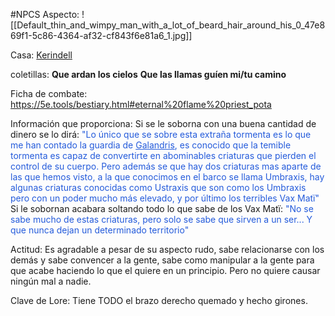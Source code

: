 #NPCS 
Aspecto:
	![[Default_thin_and_wimpy_man_with_a_lot_of_beard_hair_around_his_0_47e869f1-5c86-4364-af32-cf843f6e81a6_1.jpg]]

Casa: <u>Kerindell</u>

coletillas:
	**Que ardan los cielos**
	**Que las llamas guíen mi/tu camino**

Ficha de combate:
	https://5e.tools/bestiary.html#eternal%20flame%20priest_pota

Información que proporciona:
	Si se le soborna con una buena cantidad de dinero se lo dirá:
	<font color="#245bdb">"Lo único que se sobre esta extraña tormenta es lo que me han contado la guardia de <u>Galandris</u>, es conocido que la temible tormenta es capaz de convertirte en abominables criaturas que pierden el control de su cuerpo. Pero además se que hay dos criaturas mas aparte de las que hemos visto, a la que conocimos en el barco se llama Umbraxis, hay algunas criaturas conocidas como Ustraxis que son como los Umbraxis pero con un poder mucho más elevado, y por último los terribles Vax Matï"</font>
	Si le sobornan acabara soltando todo lo que sabe de los Vax Matï:
	<font color="#245bdb">"No se sabe mucho de estas criaturas, pero solo se sabe que sirven a un ser... Y que nunca dejan un determinado territorio"</font>

Actitud:
	Es agradable a pesar de su aspecto rudo, sabe relacionarse con los demás y sabe convencer a la gente, sabe como manipular a la gente para que acabe haciendo lo que el quiere en un principio. Pero no quiere causar ningún mal a nadie.

Clave de Lore:
	Tiene TODO el brazo derecho quemado y hecho girones.